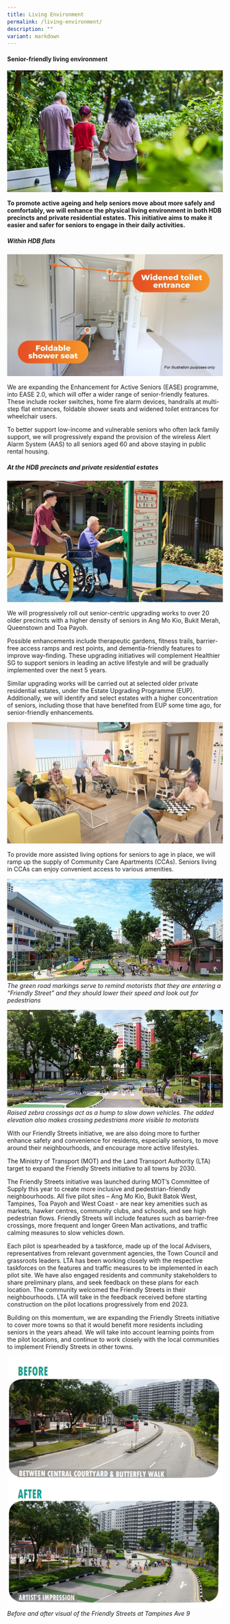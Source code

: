 ```yaml
---
title: Living Environment
permalink: /living-environment/
description: ""
variant: markdown
---
```

#### Senior-friendly living environment ####

![](/images/living%20environment%20banner%20(2).jpg)

**To promote active ageing and help seniors move about more safely and comfortably, we will enhance the physical living environment in both HDB precincts and private residential estates. This initiative aims to make it easier and safer for seniors to engage in their daily activities.**

##### Within HDB flats #####

![](/images/ease-2.jpg)

We are expanding the Enhancement for Active Seniors (EASE) programme, into EASE 2.0, which will offer a wider range of senior-friendly features. These include rocker switches, home fire alarm devices, handrails at multi-step flat entrances, foldable shower seats and widened toilet entrances for wheelchair users.

To better support low-income and vulnerable seniors who often lack family support, we will progressively expand the provision of the wireless Alert Alarm System (AAS) to all seniors aged 60 and above staying in public rental housing. 

##### At the HDB precincts and private residential estates #####

![](/images/seniorfriendly%20(2).jpg)

We will progressively roll out senior-centric upgrading works to over 20 older precincts with a higher density of seniors in Ang Mo Kio, Bukit Merah, Queenstown and Toa Payoh. 

Possible enhancements include therapeutic gardens, fitness trails, barrier-free access ramps and rest points, and dementia-friendly features to improve way-finding. These upgrading initiatives will complement Healthier SG to support seniors in leading an active lifestyle and will be gradually implemented over the next 5 years.

Similar upgrading works will be carried out at selected older private residential estates, under the Estate Upgrading Programme (EUP). Additionally, we will identify and select estates with a higher concentration of seniors, including those that have benefited from EUP some time ago, for senior-friendly enhancements.

![](/images/cca%20(2).jpg)

To provide more assisted living options for seniors to age in place, we will ramp up the supply of Community Care Apartments (CCAs). Seniors living in CCAs can enjoy convenient access to various amenities. 

![](/images/friendly_streets_initiative.jpg)
*The green road markings serve to remind motorists that they are entering a “Friendly Street” and they should lower their speed and look out for pedestrians*  


 ![](/images/friendly_streets_initiative_2_.jpg)
*Raised zebra crossings act as a hump to slow down vehicles. The added elevation also makes crossing pedestrians more visible to motorists*

With our Friendly Streets initiative, we are also doing more to further enhance safety and convenience for residents, especially seniors, to move around their neighbourhoods, and encourage more active lifestyles. 

The Ministry of Transport (MOT) and the Land Transport Authority (LTA) target to expand the Friendly Streets initiative to all towns by 2030.

The Friendly Streets initiative was launched during MOT’s Committee of Supply this year to create more inclusive and pedestrian-friendly neighbourhoods. All five pilot sites – Ang Mo Kio, Bukit Batok West, Tampines, Toa Payoh and West Coast - are near key amenities such as markets, hawker centres, community clubs, and schools, and see high pedestrian flows. Friendly Streets will include features such as barrier-free crossings, more frequent and longer Green Man activations, and traffic calming measures to slow vehicles down. 

Each pilot is spearheaded by a taskforce, made up of the local Advisers, representatives from relevant government agencies, the Town Council and grassroots leaders. LTA has been working closely with the respective taskforces on the features and traffic measures to be implemented in each pilot site. We have also engaged residents and community stakeholders to share preliminary plans, and seek feedback on these plans for each location. The community welcomed the Friendly Streets in their neighbourhoods. LTA will take in the feedback received before starting construction on the pilot locations progressively from end 2023.

Building on this momentum, we are expanding the Friendly Streets initiative to cover more towns so that it would benefit more residents including seniors in the years ahead. We will take into account learning points from the pilot locations, and continue to work closely with the local communities to implement Friendly Streets in other towns.

 
![](/images/Picture4.png)
*Before and after visual of the Friendly Streets at Tampines Ave 9*